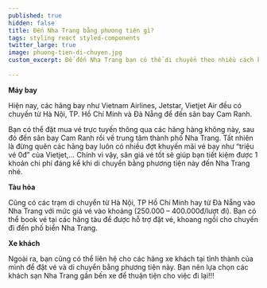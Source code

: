 ```yaml
---
published: true
hidden: false
title: Đến Nha Trang bằng phương tiện gì?
tags: styling react styled-components
twitter_large: true
image: phuong-tien-di-chuyen.jpg
custom_excerpt: Để đến Nha Trang bạn có thể di chuyển theo nhiều cách khác nhau, tùy vào túi tiền, quỹ thời gian cũng như sở thích của mỗi người.
 
---
```


**Máy bay**

Hiện nay, các hãng bay như Vietnam Airlines, Jetstar, Vietjet Air đều có chuyến từ Hà Nội, TP. Hồ Chí Minh và Đà Nẵng để đến sân bay Cam Ranh.

Bạn có thể đặt mua vé trực tuyến thông qua các hãng hàng không này, sau đó đến sân bay Cam Ranh rồi về trung tâm thành phố Nha Trang. Tất nhiên là đừng quên các hãng bay luôn có nhiều đợt khuyến mãi vé bay như “triệu vé 0đ” của Vietjet,… Chính vì vậy, săn giá vé tốt sẽ giúp bạn tiết kiệm được 1 khoản chi phí đáng kể khi di chuyển bằng phương tiện này đến Nha Trang nhé.

**Tàu hỏa**

Cũng có các trạm di chuyển từ Hà Nội, TP Hồ Chí Minh hay từ Đà Nẵng vào Nha Trang với mức giá vé vào khoảng (250.000 – 400.000đ/lượt đi). Bạn có thể book vé tại các hãng tàu để được hỗ trợ đặt vé, khoang ngồi cho chuyến đi đến phố biển Nha Trang.


**Xe khách**

Ngoài ra, bạn cũng có thể liên hệ cho các hãng xe khách tại tỉnh thành của mình để đặt vé và di chuyển bằng phương tiện này. Bạn nên lựa chọn các khách sạn Nha Trang gần bến xe để thuận tiện cho việc đi lại!!!
